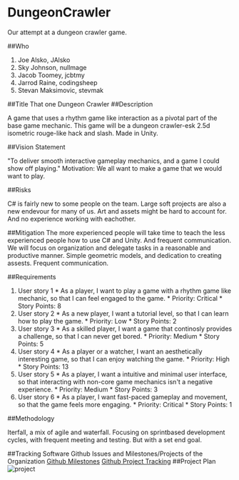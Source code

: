 # DungeonCrawler
Our attempt at a dungeon crawler game.

##Who
  1.  Joe Alsko, JAlsko
  2.  Sky Johnson, nullmage
  3.  Jacob Toomey, jcbtmy
  4.  Jarrod Raine, codingsheep
  5.  Stevan Maksimovic, stevmak

##Title
  That one Dungeon Crawler
##Description

  A game that uses a rhythm game like interaction as a pivotal part of the base game mechanic. This game will be a dungeon crawler-esk 2.5d isometric rouge-like hack and slash. Made in Unity.

##Vision Statement

  "To deliver smooth interactive gameplay mechanics, and a game I could show off playing." 
Motivation:
  We all want to make a game that we would want to play.
  
##Risks

  C# is fairly new to some people on the team. 
  Large soft projects are also a new endevour for many of us. 
  Art and assets might be hard to account for. 
  And no experience working with eachother.
  
##Mitigation
  The more experienced people will take time to teach the less experienced people how to use C# and Unity. And frequent communication.
  We will focus on organization and delegate tasks in a reasonable and productive manner.
  Simple geometric models, and dedication to creating assests.
  Frequent communication.
  
##Requirements
  1. User story 1
    * As a player, I want to play a game with a rhythm game like mechanic, so that I can feel engaged to the game.
    * Priority: Critical
    * Story Points: 8
  2. User story 2
    * As a new player, I want a tutorial level, so that I can learn how to play the game.
    * Priority: Low
    * Story Points: 2
  3. User story 3
    * As a skilled player, I want a game that continosly provides a challenge, so that I can never get bored.
    * Priority: Medium
    * Story Points: 5
  4. User story 4
    * As a player or a watcher, I want an aesthetically interesting game, so that I can enjoy watching the game.
    * Priority: High
    * Story Points: 13
  5. User story 5
    * As a player, I want a intuitive and minimal user interface, so that interacting with non-core game mechanics isn't a negative experience.
    * Priority: Medium
    * Story Points: 3
  6. User story 6
    * As a player, I want fast-paced gameplay and movement, so that the game feels more engaging.
    * Priority: Critical
    * Story Points: 1
    
##Methodology

Iterfall, a mix of agile and waterfall. Focusing on sprintbased development cycles, with frequent meeting and testing. But with a set end goal.

##Tracking Software
 Github Issues and Milestones/Projects of the Organization
 [Github Milestones](https://github.com/softdev3308/DungeonCrawler/milestones)
 [Github Project Tracking](https://github.com/softdev3308/DungeonCrawler/projects/1)
##Project Plan
![project](https://puu.sh/u6dqd/8710624e34.png)
